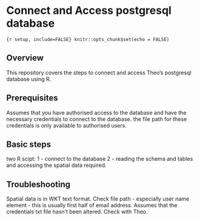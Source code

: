 Connect and Access postgresql database
================

`{r setup, include=FALSE} knitr::opts_chunk$set(echo = FALSE)`

## Overview

This repository covers the steps to connect and access Theo’s postgresql
database using R.

## Prerequisites

Assumes that you have authorised access to the database and have the
necessary credentials to connect to the database. the file path for
these credentials is only available to authorised users.

## Basic steps

two R scipt: 1 - connect to the database 2 - reading the schema and
tables and accessing the spatial data required.

## Troubleshooting

Spatial data is in WKT text format. Check file path - especially user
name element - this is usually first half of email address. Assumes that
the credentials txt file hasn’t been altered. Check with Theo.
